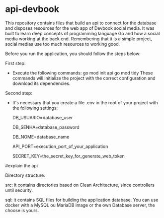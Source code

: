 # api-devbook

This repository contains files that build an api to connect for the database and disposes resources for the web app of Devbook social media.
It was built to learn deep concepts of programming language Go and how a social media working at the back end.
Remembering that it is a simple project, social medias use too much resources to working good.

Before you run the application, you should follow the steps below:

First step: 
  - Execute the following commands:
    go mod init api
    go mod tidy
These commands will initialize the project with the correct configuration and download its dependencies.

Second step:
  - It's necessary that you create a file .env in the root of your project with the following settings:

      DB_USUARIO=database_user

      DB_SENHA=database_password

      DB_NOME=database_name

      API_PORT=execution_port_of_your_application

      SECRET_KEY=the_secret_key_for_generate_web_token


#explain the api

Directory structure:

src: it contains directories based on Clean Architecture, since controllers until security.

sql: it contains SQL files for building the application database. You can use docker with a MySQL ou MariaDB image or the own Database server, the choose is yours.
